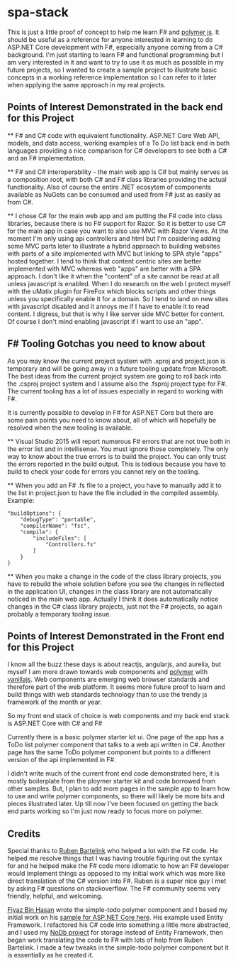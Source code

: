 # spa-stack

This is just a little proof of concept to help me learn F# and [polymer js](http://polymer-project.org). It should be useful as a reference for anyone interested in learning to do ASP.NET Core development with F#, especially anyone coming from a C# background. I'm just starting to learn F# and functional programming but I am very interested in it and want to try to use it as much as possible in my future projects, so I wanted to create a sample project to illustrate basic concepts in a working reference implementation so I can refer to it later when applying the same approach in my real projects.

## Points of Interest Demonstrated in the back end for this Project

** F# and C# code with equivalent functionality. ASP.NET Core Web API, models, and data access, working examples of a To Do list back end in both languages providing a nice comparison for C# developers to see both a C# and an F# implementation.

** F# and C# interoperability - the main web app is C# but mainly serves as a composition root, with both C# and F# class libraries providing the actual functionality. Also of course the entire .NET ecosytem of components available as NuGets can be consumed and used from F# just as easily as from C#.

** I chose C# for the main web app and am putting the F# code into class libraries, because there is no F# support for Razor. So it is better to use C# for the main app in case you want to also use MVC with Razor Views. At the moment I'm only using api controllers and html but I'm cosidering adding some MVC parts later to illustrate a hybrid approach to building websites with parts of a site implemented with MVC but linking to SPA style "apps" hosted together. I tend to think that content centric sites are better implemented with MVC whereas web "apps" are better with a SPA approach. I don't like it when the "content" of a site cannot be read at all unless javascript is enabled. When I do research on the web I protect myself with the uMatix plugin for FireFox which blocks scripts and other things unless you specifically enable it for a domain. So I tend to land on new sites with javascript disabled and it annoys me if I have to enable it to read content. I digress, but that is why I like server side MVC better for content. Of course I don't mind enabling javascript if I want to use an "app".

## F# Tooling Gotchas you need to know about

As you may know the current project system with .xproj and project.json is temporary and will be going away in a future tooling update from Microsoft. The best ideas from the current project system are going to roll back into the .csproj project system and I assume also the .fsproj project type for F#. The current tooling has a lot of issues especially in regard to working with F#.

It is currently possible to develop in F# for ASP.NET Core but there are some pain points you need to know about, all of which will hopefully be resolved when the new tooling is available.

** Visual Studio 2015 will report numerous F# errors that are not true both in the error list and in intellisense. You must ignore those completely. The only way to know about the true errors is to build the project. You can only trust the errors reported in the build output. This is tedious because you have to build to check your code for errors you cannot rely on the tooling.

** When you add an F# .fs file to a project, you have to manually add it to the list in project.json to have the file included in the compiled assembly. Example:

    "buildOptions": {
        "debugType": "portable",
        "compilerName": "fsc",
        "compile": {
            "includeFiles": [
                "Controllers.fs"
            ]
        }
    }
	
** When you make a change in the code of the class library projects, you have to rebuild the whole solution before you see the changes in reflected in the application UI, changes in the class library are not automatically noticed in the main web app. Actually I think it does automatically notice changes in the C# class library projects, just not the F# projects, so again probably a temporary tooling issue.

## Points of Interest Demonstrated in the Front end for this Project

I know all the buzz these days is about reactjs, angularjs, and aurelia, but myself I am more drawn towards web components and [polymer](http://polymer-project.org/) with [vanillajs](http://vanilla-js.com/). Web components are emerging web browser standards and therefore part of the web platform. It seems more future proof to learn and build things with web standards technology than to use the trendy js framework of the month or year.

So my front end stack of choice is web components and my back end stack is ASP.NET Core with C# and F#

Currently there is a basic polymer starter kit ui.  One page of the app has a ToDo list polymer component that talks to a web api written in C#. Another page has the same ToDo polymer component but points to a different version of the api implemented in F#.

I didn't write much of the current front end code demonstrated here, it is mostly boilerplate from the ploymer starter kit and code borrowed from other samples. But, I plan to add more pages in the sample app to learn how to use and write polymer components, so there will likely be more bits and pieces illustrated later. Up till now I've been focused on getting the back end parts working so I'm just now ready to focus more on polymer.


## Credits

Special thanks to [Ruben Bartelink](https://twitter.com/rbartelink) who helped a lot with the F# code. He helped me resolve things that I was having trouble figuring out the syntax for and he helped make the F# code more idiomatic to how an F# developer would implement things as opposed to my initial work which was more like direct translation of the C# version into F#. Ruben is a super nice guy I met by asking F# questions on stackoverflow. The F# community seems very friendly, helpful, and welcoming.

[Fiyaz Bin Hasan](https://github.com/fiyazbinhasan) wrote the simple-todo polymer component and I based my initial work on his [sample for ASP.NET Core here](https://github.com/fiyazbinhasan/Polymer-With-ASP.NET-CORE-WEB-API). His example used Entity Framework. I refactored his C# code into something a little more abstracted, and I used my [NoDb project](https://github.com/joeaudette/NoDb) for storage instead of Entity Framework, then began work translating the code to F# with lots of help from Ruben Bartelink. I made a few tweaks in the simple-todo polymer component but it is essentially as he created it.
